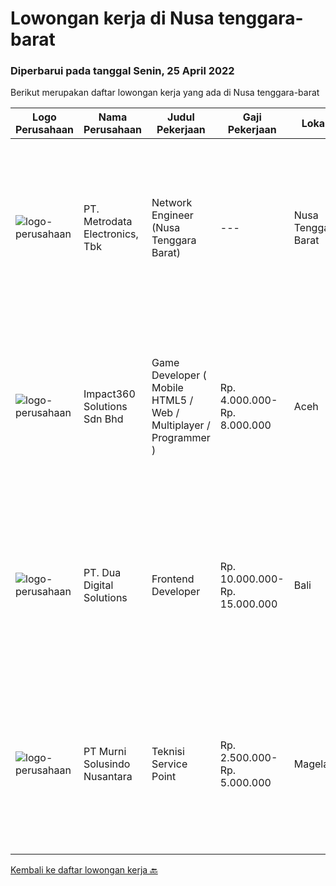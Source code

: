 
  # Lowongan kerja di Nusa tenggara-barat

  ### Diperbarui pada tanggal Senin, 25 April 2022

  Berikut merupakan daftar lowongan kerja yang ada di Nusa tenggara-barat

  |Logo Perusahaan | Nama Perusahaan | Judul Pekerjaan | Gaji Pekerjaan | Lokasi | Deskripsi | Tanggal diunggah | Pranala |
  | -------------- | --------------- | --------------- | --------- | --------- | -------------- | ------- | ----------- |
  |![logo-perusahaan](https://image-service-cdn.seek.com.au/0d75518309b56a3cff39daa569b0ba02cc7a22f2/ee4dce1061f3f616224767ad58cb2fc751b8d2dc)|PT. Metrodata Electronics, Tbk|Network Engineer (Nusa Tenggara Barat)|---|Nusa Tenggara Barat|Personal Qualification: Minimum of Diplome-3 Degree in computer science or related field Minimum 3 (three) years relevant experience will be required...|Kamis, 21 April 2022|https://www.jobstreet.co.id/id/job/network-engineer-nusa-tenggara-barat-3863231?token=0~f47628fe-4571-4eaf-98bb-fa07cb109b66&sectionRank=1&jobId=jobstreet-id-job-3863231|
|![logo-perusahaan](https://image-service-cdn.seek.com.au/f3e505b4d9da682a6f4f311bd59ccfe97c6d80cd/ee4dce1061f3f616224767ad58cb2fc751b8d2dc)|Impact360 Solutions Sdn Bhd|Game Developer ( Mobile HTML5 / Web / Multiplayer / Programmer )|Rp. 4.000.000-Rp. 8.000.000|Aceh|We are hiring remote HTML5 game developers from all parts of Indonesia. If you have real experience building HTML5 games or applications, you're...|Senin, 18 April 2022|https://www.jobstreet.co.id/id/job/game-developer-mobile-html5-web-multiplayer-programmer-4909081/origin/my?token=0~f47628fe-4571-4eaf-98bb-fa07cb109b66&sectionRank=2&jobId=jobstreet-my-job-4909081|
|![logo-perusahaan](https://image-service-cdn.seek.com.au/0638cd50f0312ef2e7a06e1345329bde78c1e918/ee4dce1061f3f616224767ad58cb2fc751b8d2dc)|PT. Dua Digital Solutions|Frontend Developer|Rp. 10.000.000-Rp. 15.000.000|Bali|Hello tech Indonesia,We hiring a new Frontend Developer to our team. If the questions below resonates with you, maybe you are the one we're looking...|Kamis, 14 April 2022|https://www.jobstreet.co.id/id/job/frontend-developer-3844458?token=0~f47628fe-4571-4eaf-98bb-fa07cb109b66&sectionRank=3&jobId=jobstreet-id-job-3844458|
|![logo-perusahaan](https://image-service-cdn.seek.com.au/2d1ea8ff0455564725ee461e7649b26b6f031a13/ee4dce1061f3f616224767ad58cb2fc751b8d2dc)|PT Murni Solusindo Nusantara|Teknisi Service Point|Rp. 2.500.000-Rp. 5.000.000|Magelang|DESKRIPSI PEKERJAAN: Melakukan PM (Preventive Maintenance) dan CM (Corrective Maintenance) ke customer sesuai dengan SLA yang sudah ditetapkan....|Selasa, 29 Maret 2022|https://www.jobstreet.co.id/id/job/teknisi-service-point-3836340?token=0~f47628fe-4571-4eaf-98bb-fa07cb109b66&sectionRank=4&jobId=jobstreet-id-job-3836340|


  [Kembali ke daftar lowongan kerja 🔙](../README.md#daftar-lowongan-kerja)
  